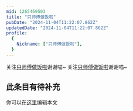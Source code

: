 ```yaml
---
mid: 1265469503
title: "只师傅做饭啦"
pubDate: "2024-11-04T11:22:07.862Z"
updatedDate: "2024-11-04T11:22:07.862Z"
profile:
  {
    Nickname: ["只师傅做饭啦"],
  }
---
```


关注[只师傅做饭啦](https://space.bilibili.com/1265469503)谢谢喵~ 关注[只师傅做饭啦](https://space.bilibili.com/1265469503)谢谢喵~

## 此条目有待补充
你可以在[这里](https://github.com/Yuhanawa/VTuber.ICU/edit/master/src/content/v/只师傅做饭啦/index.md)编辑本文
